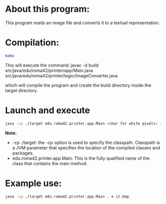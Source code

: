 # About this program:
This program reads an image file and converts it to a textual representation.

# Compilation:
```bash
make
```
This will execute the command:
 javac -d build src/java/edu/roma42/printer/app/Main.java src/java/edu/roma42/printer/logic/ImageConverter.java 

which will compile the program and create the build directory inside the target directory.

# Launch and execute
```bash
java -cp ./target edu.roma42.printer.app.Main <char for white pixels> <char for black pixels> <full path to black & white bmp image>
```
**Note:** 
- -cp ./target: the -cp option is used to specify the classpath. Classpath is a JVM parameter that specifies the location of the compiled classes and packages.
- edu.roma42.printer.app.Main: This is the fully qualified name of the class that contains the main method.

# Example use:
```bash
java -cp ./target edu.roma42.printer.app.Main . o it.bmp
```
